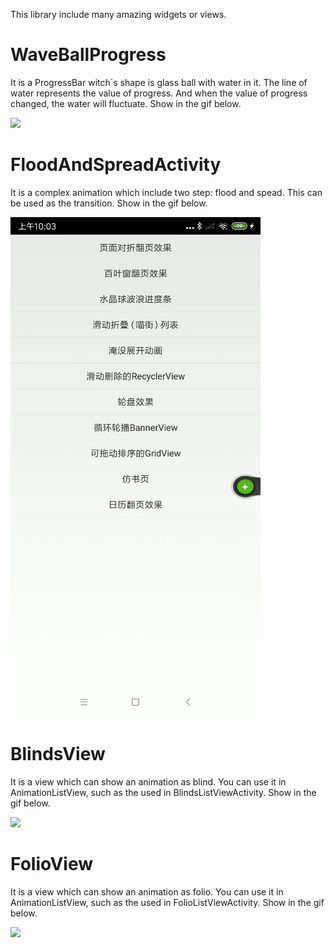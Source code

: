 This library include many amazing widgets or views. 

# WaveBallProgress
It is a ProgressBar witch\`s shape is glass ball with water in it. The line of water represents the value of progress. And when the value of progress changed, the water will fluctuate. Show in the gif below.

![](https://github.com/chzphoenix/FastWidget4Android_HCZ/blob/master/wave-ball-progress.gif)

# FloodAndSpreadActivity
It is a complex animation which include two step: flood and spead. This can be used as the transition. Show in the gif below.

![](https://github.com/chzphoenix/FastWidget4Android_HCZ/blob/master/flood-and-spread.gif)

# BlindsView
It is a view which can show an animation as blind. You can use it in AnimationListView, such as the used in BlindsListViewActivity. Show in the gif below.

![](https://github.com/chzphoenix/FastWidget4Android_HCZ/blob/master/blind.gif)

# FolioView
It is a view which can show an animation as folio. You can use it in AnimationListView, such as the used in FolioListViewActivity. Show in the gif below.

![](https://github.com/chzphoenix/FastWidget4Android_HCZ/blob/master/folio.gif)
